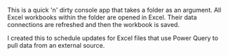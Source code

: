 This is a quick 'n' dirty console app that takes a folder as an argument. All Excel workbooks within the folder
are opened in Excel. Their data connections are refreshed and then the workbook is saved.

I created this to schedule updates for Excel files that use Power Query to pull data from an external source.
